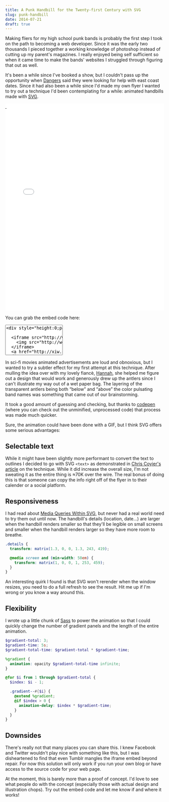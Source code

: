 ```yaml
---
title: A Punk Handbill for the Twenty-first Century with SVG
slug: punk-handbill
date: 2014-07-21
draft: true
---
```


Making fliers for my high school punk bands is probably the first step I took on the path to becoming a web developer. Since it was the early two thousands I pieced together a working knowledge of photoshop instead of cutting up my parent's magazines. I really enjoyed being self sufficient so when it came time to make the bands' websites I struggled through figuring that out as well.

It's been a while since I've booked a show, but I couldn't pass up the opportunity when [Dangers](http://wearedangers.com) said they were looking for help with east coast dates. Since it had also been a while since I'd made my own flyer I wanted to try out a technique I'd been contemplating for a while: animated handbills made with [SVG](http://en.wikipedia.org/wiki/Scalable_Vector_Graphics).

<div style="height:0;padding-bottom:130%;position:relative;overflow:hidden">
  <iframe src="//welchcanavan.com/dngrs-grf/" frameBorder="0" style="position:absolute;height:100%;left:0;top:0;width:100%">
    <img src="http://welchcanavan.com/dngrs-grf/2014-08-09-dngrs-grf.jpg">
  </iframe>
  <a href="http://xiw.cx/dngrs-grf" style="position:absolute;height:45%;left:0;top:0;width:100%">&nbsp;</a>
</div>

You can grab the embed code here:

<textarea style="resize:none" rows="6" onclick="this.focus();this.select()" wrap="off" readonly="readonly"><div style="height:0;padding-bottom:130%;position:relative;overflow:hidden">

  <iframe src="http://welchcanavan.com/dngrs-grf/" frameBorder="0" style="position:absolute;height:100%;left:0;top:0;width:100%">
    <img src="http://welchcanavan.com/dngrs-grf/2014-08-09-dngrs-grf.jpg">
  </iframe>
  <a href="http://xiw.cx/dngrs-grf" style="position:absolute;height:45%;left:0;top:0;width:100%">&nbsp;</a>
</div></textarea>

In sci-fi movies animated advertisements are loud and obnoxious, but I wanted to try a subtler effect for my first attempt at this technique. After mulling the idea over with my lovely fianc&#232;, [Hannah](https://twitter.com/hannahxrene), she helped me figure out a design that would work and generously drew up the antlers since I can't illustrate my way out of a wet paper bag. The layering of the transparent antlers being both &#8220;below&#8221; and &#8220;above&#8221; the color pulsating band names was something that came out of our brainstorming.

It took a good amount of guessing and checking, but thanks to [codepen](http://codepen.io/xiwcx/pen/pEgHD?editors=110) (where you can check out the unminified, unprocessed code) that process was made much quicker.

Sure, the animation could have been done with a GIF, but I think SVG offers some serious advantages:

## Selectable text

While it might have been slightly more performant to convert the text to outlines I decided to go with SVG `<text>` as demonstrated in [Chris Coyier's article](http://css-tricks.com/svg-text-typographic-designs/) on the technique. While it did increase the overall size, I'm not sweating it as the entire thing is &#8776;70K over the wire. The real bonus of doing this is that someone can copy the info right off of the flyer in to their calender or a social platform.

## Responsiveness

I had read about [Media Queries Within SVG](http://timkadlec.com/2013/04/media-queries-within-svg/), but never had a real world need to try them out until now. The handbill's details (location, date...) are larger when the handbill renders smaller so that they'll be legible on small screens and smaller when the handbill renders larger so they have more room to breathe.

```scss
.details {
  transform: matrix(1.3, 0, 0, 1.3, 243, 419);

  @media screen and (min-width: 50em) {
    transform: matrix(1, 0, 0, 1, 253, 459);
  }
}
```

An interesting quirk I found is that SVG won't rerender when the window resizes, you need to do a full refresh to see the result. Hit me up if I'm wrong or you know a way around this.

## Flexibility

I wrote up a little chunk of [Sass](http://sass-lang.com/) to power the animation so that I could quickly change the number of gradient panels and the length of the entire animation.

```scss
$gradient-total: 3;
$gradient-time: 5s;
$gradient-total-time: $gradient-total * $gradient-time;

%gradient {
  animation: opacity $gradient-total-time infinite;
}

@for $i from 1 through $gradient-total {
  $index: $i - 1;

  .gradient--#{$i} {
    @extend %gradient;
    @if $index > 0 {
      animation-delay: $index * $gradient-time;
    }
  }
}
```

## Downsides

There's really not that many places you can share this. I knew Facebook and Twitter wouldn't play nice with something like this, but I was disheartened to find that even Tumblr mangles the iframe embed beyond repair. For now this solution will only work if you run your own blog or have access to the source code for your web page.

At the moment, this is barely more than a proof of concept. I'd love to see what people do with the concept (especially those with actual design and illustration chops). Try out the embed code and let me know if and where it works!
